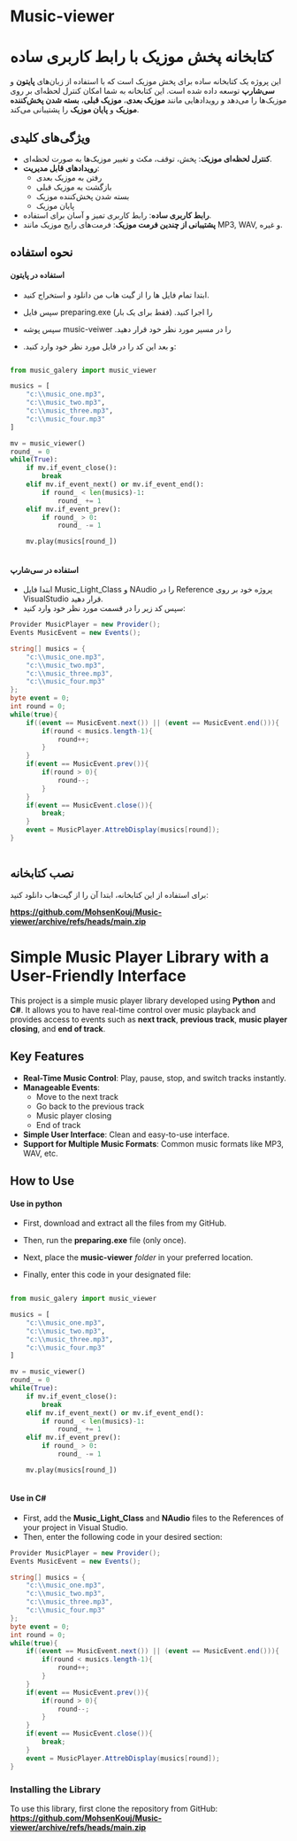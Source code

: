# Music-viewer
 
# کتابخانه پخش موزیک با رابط کاربری ساده  

این پروژه یک کتابخانه ساده برای پخش موزیک است که با استفاده از زبان‌های **پایتون** و **سی‌شارپ** توسعه داده شده است. این کتابخانه به شما امکان کنترل لحظه‌ای بر روی موزیک‌ها را می‌دهد و رویدادهایی مانند **موزیک بعدی**، **موزیک قبلی**، **بسته شدن پخش‌کننده موزیک** و **پایان موزیک** را پشتیبانی می‌کند.  

## ویژگی‌های کلیدی  

- **کنترل لحظه‌ای موزیک**: پخش، توقف، مکث و تغییر موزیک‌ها به صورت لحظه‌ای.  
- **رویدادهای قابل مدیریت**:  
  - رفتن به موزیک بعدی  
  - بازگشت به موزیک قبلی  
  - بسته شدن پخش‌کننده موزیک  
  - پایان موزیک  
- **رابط کاربری ساده**: رابط کاربری تمیز و آسان برای استفاده.  
- **پشتیبانی از چندین فرمت موزیک**: فرمت‌های رایج موزیک مانند MP3, WAV, و غیره.  

## نحوه استفاده 
#### استفاده در پایتون

- ابتدا تمام فایل ها را از گیت هاب من دانلود و استخراج کنید.
- سپس فایل preparing.exe (فقط برای یک بار) .را اجرا کنید 

- سپس پوشه music-veiwer .را در مسیر مورد نظر خود قرار دهید

- .و بعد این کد را در فایل مورد نظر خود وارد کنید:


```python

from music_galery import music_viewer

musics = [
    "c:\\music_one.mp3",
    "c:\\music_two.mp3",
    "c:\\music_three.mp3",
    "c:\\music_four.mp3"
]

mv = music_viewer()
round_ = 0
while(True):
    if mv.if_event_close():
        break
    elif mv.if_event_next() or mv.if_event_end():
        if round_ < len(musics)-1:
            round_ += 1
    elif mv.if_event_prev():
        if round_ > 0:
            round_ -= 1

    mv.play(musics[round_])
    

```
#### استفاده در سی‌شارپ

- ابتدا فایل Music_Light_Class و NAudio را در Reference پروژه خود بر روی VisualStudio قرار دهید.
- سپس کد زیر را در قسمت مورد نظر خود وارد کنید:


```c#
Provider MusicPlayer = new Provider();
Events MusicEvent = new Events();

string[] musics = {
    "c:\\music_one.mp3",
    "c:\\music_two.mp3",
    "c:\\music_three.mp3",
    "c:\\music_four.mp3"
};
byte event = 0;
int round = 0;
while(true){
    if((event == MusicEvent.next()) || (event == MusicEvent.end())){
        if(round < musics.length-1){
            round++;
        }
    }
    if(event == MusicEvent.prev()){
        if(round > 0){
            round--;
        }
    }
    if(event == MusicEvent.close()){
        break;   
    }
    event = MusicPlayer.AttrebDisplay(musics[round]);
}



```


## نصب کتابخانه  

برای استفاده از این کتابخانه، ابتدا آن را از گیت‌هاب دانلود کنید:  

**https://github.com/MohsenKouj/Music-viewer/archive/refs/heads/main.zip**  
  
# Simple Music Player Library with a User-Friendly Interface  

This project is a simple music player library developed using **Python** and **C#**. It allows you to have real-time control over music playback and provides access to events such as **next track**, **previous track**, **music player closing**, and **end of track**.  

## Key Features  

- **Real-Time Music Control**: Play, pause, stop, and switch tracks instantly.  
- **Manageable Events**:  
  - Move to the next track  
  - Go back to the previous track  
  - Music player closing  
  - End of track  
- **Simple User Interface**: Clean and easy-to-use interface.  
- **Support for Multiple Music Formats**: Common music formats like MP3, WAV, etc.  

## How to Use  
#### Use in python

- First, download and extract all the files from my GitHub.
- Then, run the **preparing.exe** file (only once).

- Next, place the **music-viewer** *folder* in your preferred location.

- Finally, enter this code in your designated file:
```python

from music_galery import music_viewer

musics = [
    "c:\\music_one.mp3",
    "c:\\music_two.mp3",
    "c:\\music_three.mp3",
    "c:\\music_four.mp3"
]

mv = music_viewer()
round_ = 0
while(True):
    if mv.if_event_close():
        break
    elif mv.if_event_next() or mv.if_event_end():
        if round_ < len(musics)-1:
            round_ += 1
    elif mv.if_event_prev():
        if round_ > 0:
            round_ -= 1

    mv.play(musics[round_])
    

```
#### Use in C#

- First, add the **Music_Light_Class** and **NAudio** files to the References of your project in Visual Studio.
- Then, enter the following code in your desired section:

```c#
Provider MusicPlayer = new Provider();
Events MusicEvent = new Events();

string[] musics = {
    "c:\\music_one.mp3",
    "c:\\music_two.mp3",
    "c:\\music_three.mp3",
    "c:\\music_four.mp3"
};
byte event = 0;
int round = 0;
while(true){
    if((event == MusicEvent.next()) || (event == MusicEvent.end())){
        if(round < musics.length-1){
            round++;
        }
    }
    if(event == MusicEvent.prev()){
        if(round > 0){
            round--;
        }
    }
    if(event == MusicEvent.close()){
        break;   
    }
    event = MusicPlayer.AttrebDisplay(musics[round]);
}
```

### Installing the Library  

To use this library, first clone the repository from GitHub:  
**https://github.com/MohsenKouj/Music-viewer/archive/refs/heads/main.zip**  